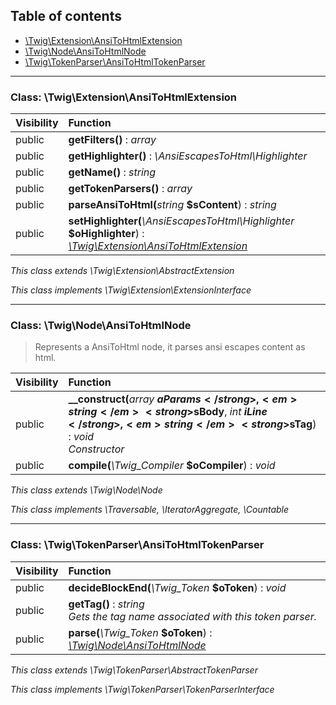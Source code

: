 ## Table of contents

- [\Twig\Extension\AnsiToHtmlExtension](#class-twigextensionansitohtmlextension)
- [\Twig\Node\AnsiToHtmlNode](#class-twignodeansitohtmlnode)
- [\Twig\TokenParser\AnsiToHtmlTokenParser](#class-twigtokenparseransitohtmltokenparser)

<hr />

### Class: \Twig\Extension\AnsiToHtmlExtension

| Visibility | Function |
|:-----------|:---------|
| public | <strong>getFilters()</strong> : <em>array</em> |
| public | <strong>getHighlighter()</strong> : <em>\AnsiEscapesToHtml\Highlighter</em> |
| public | <strong>getName()</strong> : <em>string</em> |
| public | <strong>getTokenParsers()</strong> : <em>array</em> |
| public | <strong>parseAnsiToHtml(</strong><em>string</em> <strong>$sContent</strong>)</strong> : <em>string</em> |
| public | <strong>setHighlighter(</strong><em>\AnsiEscapesToHtml\Highlighter</em> <strong>$oHighlighter</strong>)</strong> : <em>[\Twig\Extension\AnsiToHtmlExtension](#class-twigextensionansitohtmlextension)</em> |

*This class extends \Twig\Extension\AbstractExtension*

*This class implements \Twig\Extension\ExtensionInterface*

<hr />

### Class: \Twig\Node\AnsiToHtmlNode

> Represents a AnsiToHtml node, it parses ansi escapes content as html.

| Visibility | Function |
|:-----------|:---------|
| public | <strong>__construct(</strong><em>array</em> <strong>$aParams</strong>, <em>string</em> <strong>$sBody</strong>, <em>int</em> <strong>$iLine</strong>, <em>string</em> <strong>$sTag</strong>)</strong> : <em>void</em><br /><em>Constructor</em> |
| public | <strong>compile(</strong><em>\Twig_Compiler</em> <strong>$oCompiler</strong>)</strong> : <em>void</em> |

*This class extends \Twig\Node\Node*

*This class implements \Traversable, \IteratorAggregate, \Countable*

<hr />

### Class: \Twig\TokenParser\AnsiToHtmlTokenParser

| Visibility | Function |
|:-----------|:---------|
| public | <strong>decideBlockEnd(</strong><em>\Twig_Token</em> <strong>$oToken</strong>)</strong> : <em>void</em> |
| public | <strong>getTag()</strong> : <em>string</em><br /><em>Gets the tag name associated with this token parser.</em> |
| public | <strong>parse(</strong><em>\Twig_Token</em> <strong>$oToken</strong>)</strong> : <em>[\Twig\Node\AnsiToHtmlNode](#class-twignodeansitohtmlnode)</em> |

*This class extends \Twig\TokenParser\AbstractTokenParser*

*This class implements \Twig\TokenParser\TokenParserInterface*

